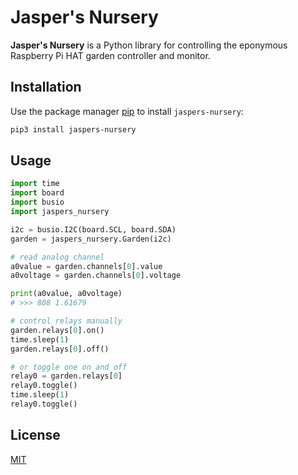 # Jasper's Nursery

**Jasper's Nursery** is a Python library for controlling the eponymous Raspberry Pi HAT garden controller and monitor.

## Installation

Use the package manager [pip](https://pip.pypa.io/en/stable/) to install `jaspers-nursery`:

```bash
pip3 install jaspers-nursery
```

## Usage

```python
import time
import board
import busio
import jaspers_nursery

i2c = busio.I2C(board.SCL, board.SDA)
garden = jaspers_nursery.Garden(i2c)

# read analog channel
a0value = garden.channels[0].value
a0voltage = garden.channels[0].voltage

print(a0value, a0voltage)
# >>> 808 1.61679

# control relays manually
garden.relays[0].on()
time.sleep(1)
garden.relays[0].off()

# or toggle one on and off
relay0 = garden.relays[0]
relay0.toggle()
time.sleep(1)
relay0.toggle()
```

## License
[MIT](https://choosealicense.com/licenses/mit/)